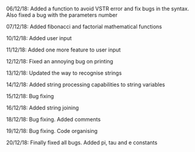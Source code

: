 06/12/18: Added a function to avoid VSTR error and fix bugs in the syntax. Also fixed a bug with the parameters number

07/12/18: Added fibonacci and factorial mathematical functions

10/12/18: Added user input

11/12/18: Added one more feature to user input

12/12/18: Fixed an annoying bug on printing

13/12/18: Updated the way to recognise strings

14/12/18: Added string processing capabilities to string variables

15/12/18: Bug fixing

16/12/18: Added string joining

18/12/18: Bug fixing. Added comments

19/12/18: Bug fixing. Code organising

20/12/18: Finally fixed all bugs. Added pi, tau and e constants
